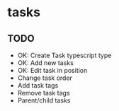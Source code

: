 # tasks

## TODO

- OK: Create Task typescript type
- OK: Add new tasks
- OK: Edit task in position
- Change task order
- Add task tags
- Remove task tags
- Parent/child tasks